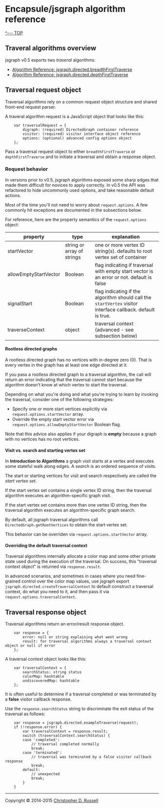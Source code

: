 # Encapsule/jsgraph algorithm reference

[^--- TOP](../README.md)

## Traveral algorithms overview

jsgraph v0.5 exports two _traveral_ algorithms:

- [Algorithm Reference: jsgraph.directed.breadthFirstTraverse](./algorithm-bft.md)
- [Algorithm Reference: jsgraph.directed.depthFirstTraverse](./algorithm-dft.md)

## Traversal request object

Traversal algorithms rely on a common request object structure and shared front-end request parser.

A traveral algorithm request is a JavaScript object that looks like this:

        var traversalRequest = {
            digraph: (required) DirectedGraph container reference
            visitor: (required) visitor interface object reference
            options: (optional) advanced config options object
        };

Pass a traversal request object to either `breadthFirstTraverse` or `depthFirstTraverse` and to initiate a traversal and obtain a response object.

### Request behavior

In versions prior to v0.5, jsgraph algorithms exposed some sharp edges that made them difficult for novices to apply correctly. In v0.5 the API was refactored to hide uncommonly used options, and take reasonable default actions.

Most of the time you'll not need to worry about `request.options`. A few commonly hit exceptions are documented in the subsections below.

For reference, here are the property semantics of the `request.options` object:

property | type | explanation
-------- | ---- | -----------
startVector | string or array of strings | one or more vertex ID string(s). defaults to root vertex set of container
allowEmptyStartVector | Boolean | flag indicating if traversal with empty start vector is an error or not. default is false
signalStart | Boolean | flag indicating if the algorithm should call the `startVertex` visitor interface callback. default is true.
traverseContext | object | traversal context (advanced - see subsection below)

#### Rootless directed graphs

A rootless directed graph has no vertices with in-degree zero (0). That is every vertex in the graph has at least one edge directed at it.

If you pass a rootless directed graph to a traversal algorithm, the call will return an error indicating that the traversal cannot start because the algorithm doesn't know at which vertex to start the traversal.

Depending on what you're doing and what you're trying to learn by invoking the traversal, consider one of the following strategies:

- Specify one or more start vertices explicitly via `request.options.startVector` array.
- Override the empty start vector error via `request.options.allowEmptyStartVector` Boolean flag.

Note that this advice also applies if your digraph is **empty** because a graph with no vertices has no root vertices.

#### Visit vs. search and starting vertex set

In **Introduction to Algorithms** a graph _visit_ starts at a vertex and executes some stateful walk along edges. A _search_ is an ordered sequence of _visits_.

The start or starting vertices for visit and search respectively are called the *start vertex set*.

If the start vertex set contains a single vertex ID string, then the traversal algorithm executes an algorithm-specific graph visit.

If the start vertex set contains more than one vertex ID string, then the traversal algorithm executes an algorithm-specific graph search.

By default, all jsgraph traversal algorithms call `DirectedGraph.getRootVertices` to obtain the start vertex set.

This behavior can be overriden via `request.options.startVector` array.

#### Overriding the default traversal context

Traversal algorithms internally allocate a color map and some other private state used during the execution of the traversal. On success, this "traversal context object" is returned via `response.result`.

In advanced scenarios, and sometimes in cases where you need fine-grained control over the color map values, use jsgraph export `jsgraph.directed.createTraversalContext` to default construct a traversal context, do what you need to it, and then pass it via `request.options.traversalContext`.

## Traversal response object

Traversal algorithms return an error/result response object.

        var response = {
            error: null or string explaining what went wrong
            result: for traversal algorithms always a traversal context object or null if error
        };
        
A traversal context object looks like this:

        var traversalContext = {
            searchStatus: string status
            colorMap: hashtable
            undiscoveredMap: hashtable
        };

It is often useful to determine if a traversal completed or was terminated by a **false** visitor callback response.

Use the `response.searchStatus` string to discriminate the exit status of the traversal as follows:

        var response = jsgraph.directed.exampleTraverse(request);
        if (!response.error) {
            var traversalContext = response.result;
            switch (traversalContext.searchStatus) {
            case 'completed':
                // traversal completed normally
                break;
            case 'terminated':
                // traversal was terminated by a false visitor callback response
                break;
            default:
                // unexpected
                break;
            }
        }





             




<hr>

Copyright &copy; 2014-2015 [Christopher D. Russell](https://github.com/ChrisRus)

